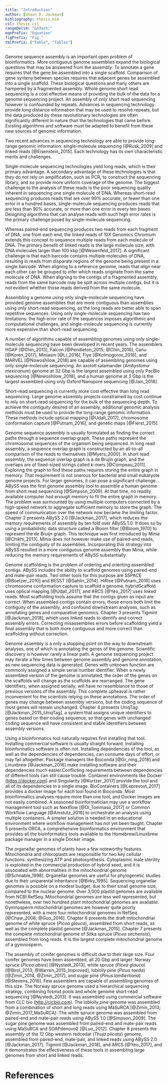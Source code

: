 ```yaml
---
title: "Introduction"
author: [Shaun D. Jackman]
bibliography: thesis.bib
csl: thesis.csl
rangeDelim: "&ndash;"
eqnPrefix: "Equation"
figPrefix: "Fig."
tblPrefix: ["Table", "Tables"]
---
```


Genome sequence assembly is an important open problem of bioinformatics. More contiguous genome assemblies expand the biological questions that may be answered from the assembly. To annotate a gene requires that the gene be assembled into a single scaffold. Comparison of gene synteny between species requires that adjacent genes be assembled into a single scaffold. These biological questions and many others are hampered by a fragmented assembly. Whole genome short read sequencing is a cost effective means of providing the bulk of the data for a genome sequencing project. An assembly of only short read sequencing however is confounded by repeats. Advances in sequencing technology provide long distance information that may be used to resolve repeats, but the data produced by these revolutionary technologies are often significantly different in nature than the technologies that came before. Existing algorithms and software must be adapted to benefit from these new sources of genomic information.

Two recent advances in sequencing technology are able to provide long-range genomic information: single-molecule sequencing [@Rusk_2009] and linked reads [@Eisenstein_2015]. Each technology has its own characteristic merits and challenges.

Single-molecule sequencing technologies yield long reads, which is their primary advantage. A secondary advantage of these technologies is that they do not rely on amplification, such as PCR, to construct the sequencing library, and so provide more uniform coverage of the genome. The biggest challenge to the analysis of these reads is the poor sequencing quality inherent in sequencing one single molecule of DNA. Whereas short-read sequencing produces reads that are over 99% accurate, or fewer than one error in a hundred bases, single-molecule sequencing produces reads that are less than 90% accurate, or more than one error in every ten bases. Designing algorithms that can analyse reads with such high error rates is the primary challenge posed by single-molecule sequencing.

Whereas paired-end sequencing produces two reads from each fragment of DNA, one from each end, the linked reads of 10X Genomics Chromium extends this concept to sequence multiple reads from each molecule of DNA. The primary benefit of linked reads is the large molecule size, with DNA molecules larger than 100 kbp [@Weisenfeld_2017]. A significant challenge is that each barcode contains multiple molecules of DNA, resulting in reads from disparate regions of the genome being present in a single barcode. When aligning to a reference genome, reads that align near each other can be grouped to infer which reads originate from the same molecule of DNA. When aligning to the contigs of a fragmented assembly, reads from the same barcode may be split across multiple contigs, but it is not evident whether those reads derived from the same molecule.

Assembling a genome using only single-molecule sequencing have provided genome assemblies that are more contiguous than assemblies using only short-read sequencing, as the long reads are better able to span repetitive sequences. Using only single-molecule sequencing has two limitations: the high error rate of the sequences imposes algorithmic and computational challenges, and single-molecule sequencing is currently more expensive than short-read sequencing.

A number of algorithms capable of assembling genomes using only single-molecule sequencing have been developed in recent years. The assemblers HGAP [@Chin_2013], Falcon [@Pendleton_2015; @Chin_2016], Canu [@Koren_2017], Miniasm [@Li_2016], Flye [@Kolmogorov_2018], and MARVEL [@Nowoshilow_2018] are capable of assembling genomes using only single-molecule sequencing. An axolotl salamander (*Ambystoma mexicanum*) genome at 32 Gbp is the largest assembled using only PacBio sequencing [@Nowoshilow_2018], and a human genome at 3 Gbp is the largest assembled using only Oxford Nanopore sequencing [@Jain_2018].

Short-read sequencing is currently more cost effective than long read sequencing. Large genome assembly projects constrained by cost continue to rely on short-read sequencing for the bulk of the sequencing depth. To achieve the contiguity desired of an assembly, additional genomic analysis methods must be used to provide the long-range genomic information. These methods include optical mapping [@Udall_2017], chromosome conformation capture [@Putnam_2016], and genetic maps [@Fierst_2015].

Genome sequence assembly is usually formulated as finding the correct paths through a sequence overlap graph. These paths represent the chromosomal sequences of the organism being sequenced. In long read assembly, a sequence overlap graph is constructed by an all-to-all comparison of the reads to themselves [@Myers_2000]. In short read assembly, the sequence overlap graph is a de Brujin graph, and the overlaps are of fixed-sized strings called *k*-mers [@Compeau_2011]. Exploring the graph to find these paths requires storing the entire graph in memory. That requirement is not onerous for bacterial and small eukaryote genome projects. For larger genomes, it can pose a significant challenge. ABySS was the first genome assembly tool to assemble a human genome from short read sequencing [@Simpson_2009]. At that time, no readily available computer had enough memory to fit the entire graph in memory. The problem was surmounted by using multiple computers connected by a high-speed network to aggregate sufficient memory to store the graph. The speed of communication over the network now became the limiting factor. Chapter 2 presents ABySS 2.0 [@Jackman_2017], which reduces the memory requirements of assembly by ten fold over ABySS 1.0. It does so by using a probabilistic data structure called a Bloom filter [@Bloom_1970] to represent the de Bruijn graph. This technique was first introduced by Minia [@Chikhi_2013]. Minia does not however make use of paired-end reads, limiting the contiguity of its assemblies. Incorporating this strategy into ABySS resulted in a more contiguous genome assembly than Minia, while reducing the memory requirements of ABySS substantially.

Genome scaffolding is the problem of ordering and orienting assembled contigs. ABySS includes the ability to scaffold genomes using paired-end and mate-pair reads. Two other tools for this purpose are SSPACE [@Boetzer_2010] and BESST [@Sahlin_2014]. HiRise [@Putnam_2016] uses chromosome conformation capture to scaffold a genome, hybridScaffold uses optical mapping [@Udall_2017], and ARCS [@Yeo_2017] uses linked reads. Most scaffolding tools assume that the contigs given as input are correct. When assembled contigs contain errors, those errors both limit the contiguity of the assembly, and confound downstream analyses, such as annotating genes and comparative genomics. Chapter 3 presents Tigmint [@Jackman_2018], which uses linked reads to identify and correct assembly errors. Correcting misassemblies errors before scaffolding yield a final assembly that is both more contiguous and more correct than scaffolding without correction.

Genome assembly is a only a stopping point on the way to downstream analyses, one of which is annotating the genes of the genome. Scientific discovery is however rarely a linear path. A genome sequencing project may iterate a few times between genome assembly and genome annotation, as new sequencing data is generated. Genes with unknown function are commonly assigned a simple serial number identifier. When a newly assembled version of the genome is annotated, the order of the genes on the scaffolds will change as the scaffolds are rearranged. The gene identifiers, when assigned serially, will have no resemblance to those of previous versions of the assembly. This complete upheaval is rather inconvenient for the scientists relying on these annotations. The order of genes may change between assembly versions, but the coding sequence of most genes will remain unchanged. Chapter 4 presents UniqTag [@Jackman_2015_UniqTag], a system that assigns unique identifiers to genes based on their coding sequence, so that genes with unchanged coding sequence will have consistent and stable identifiers between assembly versions.

Using a bioinformatics tool naturally requires first installing that tool. Installing commercial software is usually straight forward. Installing bioinformatics software is often not. Installing dependencies of the tool, as well as the dependencies of dependencies, can consume days of effort, or may fail altogether. Package managers like Bioconda [@Gr_ning_2018] and Linuxbrew [@Jackman_2016] make installing software and their dependencies much easier.Conflicting requirements between dependencies of different tools can still cause trouble. Container environments like Docker (<https://docker.com>) and Singularity [@Kurtzer_2017] provide the tool and all of its dependencies in a single image. BioContainers [@Leprevost_2017] provides a docker image for each tool found in Bioconda. Most bioinformatics analyses require more than one tool, and Docker images are not easily combined. A seasoned bioinformatician may use a workflow management tool such as Nextflow [@Di_Tommaso_2017] or Common Workflow Language [@Amstutz_2016] to orchestrate an analysis using multiple containers. A simpler solution is needed in an educational environment where workflow management has not yet been taught. Chapter 5 presents ORCA, a comprehensive bioinformatics environment that provides all the bioinformatics tools available to the Homebrew/Linuxbrew package manager in a single Docker image.

The organellar genomes of plants have a few noteworthy features. Mitochondria and chloroplasts are responsible for two key cellular functions: synthesizing ATP and photosynthesis. Cytoplasmic male sterility is exploited in the commercial production of hybrid seed, and it is associated with abnormalities in the mitochondrial genome [@Schnable_1998]. Organellar genomes are useful for phylogenetic studies due to their uniparental inheritance [@Birky_1995]. Sequencing organellar genomes is possible on a modest budget, due to their small genome size, compared to the nuclear genome.
Over 3,000 plastid genomes are available from NCBI RefSeq. Mitochondrial genomes are less well represented, but nonetheless, over two hundred plant mitochondrial genomes are available. Gymnosperm mitochondrial genomes are however quite poorly represented, with a mere four mitochondrial genomes in RefSeq [@Chaw_2008; @Guo_2016]. Chapter 6 presents the draft mitochondrial genome of white spruce (*Picea glauca*), assembled from short reads, as well as the complete plastid genome [@Jackman_2015]. Chapter 7 presents the complete mitochondrial genome of Sitka spruce (*Picea sitchensis*), assembled from long reads. It is the largest complete mitochondrial genome of a gymnosperm.

The assembly of conifer genomes is difficult due to their large size. Four conifer genomes have been assembled, all 20 Gbp and larger: Norway spruce (*Picea abies*) [@Nystedt_2013], white spruce (*Picea glauca*) [@Birol_2013; @Warren_2015_Improved], loblolly pine (*Pinus taeda*) [@Zimin_2014, @Zimin_2017], and sugar pine (*Pinus lambertiana*) [@Stevens_2016]. Few assemblers are capable of assembling genomes of this size. The Norway spruce genome used a hierarchical sequencing strategy, combining fosmid pools and whole genome short-read sequencing [@Nystedt_2013]. It was assembled using commercial software from CLC bio (<http://clcbio.com>). The loblolly pine genome was assembled from a combination of short and long reads using MaSuRCA [@Zimin_2013; @Zimin_2017_MaSuRCA]. The white spruce genome was assembled from paired-end and mate-pair reads using ABySS 1.0 [@Simpson_2009]. The sugar pine genome was assembled from paired-end and mate-pair reads using MaSuRCA and SOAPdenovo2 [@Luo_2012]. Chapter 8 presents the assembly of the 12 Gbp western redcedar (*Thuja plicata*) genome, assembled from paired-end, mate-pair, and linked reads using ABySS 2.0 [@Jackman_2017], Tigmint [@Jackman_2018], and ARCS [@Yeo_2017], and it demonstrates the effectiveness of these tools in assembling large genomes from short and linked reads.

# References
